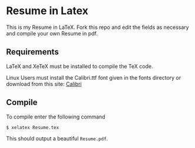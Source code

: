 Resume in Latex
===============

This is my Resume in LaTeX.
Fork this repo and edit the fields as necessary and compile your own Resume in pdf.

Requirements
------------
LaTeX and XeTeX must be installed to compile the TeX code.

Linux Users must install the Calibri.ttf font given in the fonts directory or download from this site: [Calibri](http://www.fontpalace.com/font-details/Calibri/)

Compile
-------
To compile enter the following command

```bash
$ xelatex Resume.tex
```
This should output a beautiful ```Resume.pdf```.

